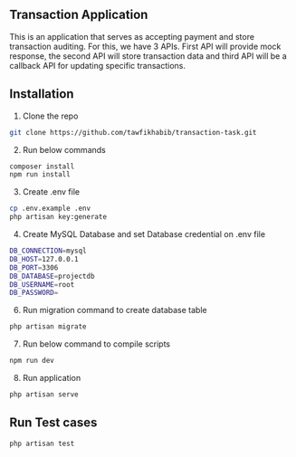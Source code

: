 ## Transaction Application
This is an application that serves as accepting payment and store transaction auditing. For this, we have 3 APIs. First API will provide mock response, the second API will store transaction data and third API will be a callback API for updating specific transactions.

## Installation
1. Clone the repo
```sh
git clone https://github.com/tawfikhabib/transaction-task.git
```

2. Run below commands
```sh
composer install
npm run install
```

3. Create .env file
```sh
cp .env.example .env
php artisan key:generate
```

4. Create MySQL Database and set Database credential on .env file
```sh
DB_CONNECTION=mysql
DB_HOST=127.0.0.1
DB_PORT=3306
DB_DATABASE=projectdb
DB_USERNAME=root
DB_PASSWORD=
```

6. Run migration command to create database table
```sh
php artisan migrate
```

7. Run below command to compile scripts
```sh
npm run dev
```

8. Run application
```sh
php artisan serve
```

## Run Test cases
```sh
php artisan test
```
